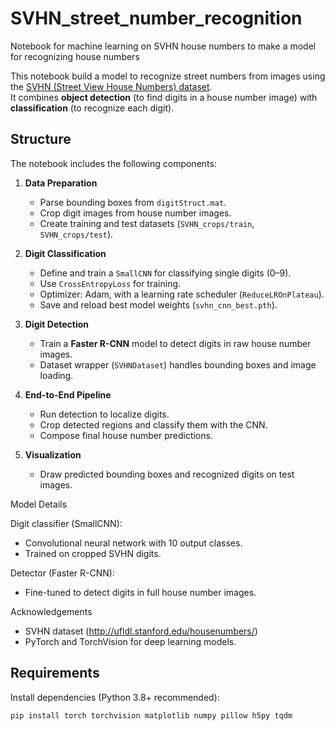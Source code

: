 # SVHN_street_number_recognition
Notebook for machine learning on SVHN house numbers to make a model for recognizing house numbers

This notebook build a model to recognize street numbers from images using the [SVHN (Street View House Numbers) dataset](http://ufldl.stanford.edu/housenumbers/).  
It combines **object detection** (to find digits in a house number image) with **classification** (to recognize each digit).

## Structure

The notebook includes the following components:

1. **Data Preparation**
   - Parse bounding boxes from `digitStruct.mat`.
   - Crop digit images from house number images.
   - Create training and test datasets (`SVHN_crops/train`, `SVHN_crops/test`).

2. **Digit Classification**
   - Define and train a `SmallCNN` for classifying single digits (0–9).
   - Use `CrossEntropyLoss` for training.
   - Optimizer: Adam, with a learning rate scheduler (`ReduceLROnPlateau`).
   - Save and reload best model weights (`svhn_cnn_best.pth`).

3. **Digit Detection**
   - Train a **Faster R-CNN** model to detect digits in raw house number images.
   - Dataset wrapper (`SVHNDataset`) handles bounding boxes and image loading.

4. **End-to-End Pipeline**
   - Run detection to localize digits.
   - Crop detected regions and classify them with the CNN.
   - Compose final house number predictions.

5. **Visualization**
   - Draw predicted bounding boxes and recognized digits on test images.

Model Details

Digit classifier (SmallCNN):
  - Convolutional neural network with 10 output classes.
  - Trained on cropped SVHN digits.

Detector (Faster R-CNN):
  - Fine-tuned to detect digits in full house number images.

Acknowledgements
  - SVHN dataset (http://ufldl.stanford.edu/housenumbers/)
  - PyTorch and TorchVision for deep learning models.

## Requirements

Install dependencies (Python 3.8+ recommended):

```bash
pip install torch torchvision matplotlib numpy pillow h5py tqdm



